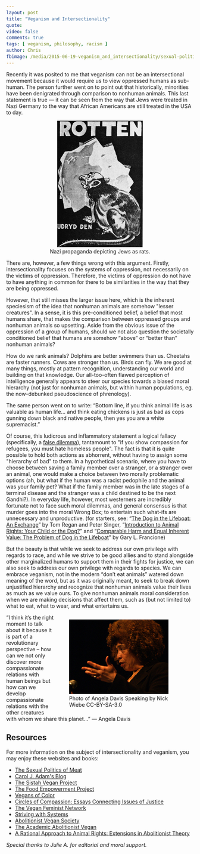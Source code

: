 ```yaml
---
layout: post
title: "Veganism and Intersectionality"
quote: 
video: false
comments: true
tags: [ veganism, philosophy, racism ]
author: Chris
fbimage: /media/2015-06-19-veganism_and_intersectionality/sexual-politics-of-meat.jpg
---
```


Recently it was posited to me that veganism can not be an intersectional movement because it would require us to view oppressed humans as sub-human. The person further went on to point out that historically, minorities have been denigrated through comparison to nonhuman animals. This last statement is true — it can be seen from the way that Jews were treated in Nazi Germany to the way that African Americans are still treated in the USA to day. 

<div style="text-align: center;"><figure><img src="/media/2015-06-19-veganism_and_intersectionality/jew-rat-propaganda.jpg"><figcaption>Nazi propaganda depicting Jews as rats.</figcaption></figure></div>

There are, however, a few things wrong with this argument. Firstly, intersectionality focuses on the systems of oppression, not necessarily on the victims of oppression. Therefore, the victims of oppression do not have to have anything in common for there to be similarities in the way that they are being oppressed.

However, that still misses the larger issue here, which is the inherent speciesism of the idea that nonhuman animals are somehow "lesser creatures". In a sense, it is this pre-conditioned belief, a belief that most humans share, that makes the comparison between oppressed groups and nonhuman animals so upsetting. Aside from the obvious issue of the oppression of a group of humans, should we not also question the societally conditioned belief that humans are somehow “above” or “better than” nonhuman animals?

How do we rank animals? Dolphins are better swimmers than us. Cheetahs are faster runners. Cows are stronger than us. Birds can fly. We are good at many things, mostly at pattern recognition, understanding our world and building on that knowledge. Our all-too-often flawed perception of intelligence generally appears to steer our species towards a biased moral hierarchy (not just for nonhuman animals, but within human populations, eg. the now-debunked pseudoscience of phrenology). 

The same person went on to write: “Bottom line, if you think animal life is as valuable as human life… and think eating chickens is just as bad as cops gunning down black and native people, then yes you are a white supremacist.”

Of course, this ludicrous and inflammatory statement a logical fallacy (specifically, a [false dilemma](http://www.logicallyfallacious.com/index.php/logical-fallacies/94-false-dilemma)), tantamount to "if you show compassion for refugees, you must hate homeless people". The fact is that it is quite possible to hold both actions as abhorrent, without having to assign some "hierarchy of bad" to them. In a hypothetical scenario, where you have to choose between saving a family member over a stranger, or a stranger over an animal, one would make a choice between two morally problematic options (ah, but what if the human was a racist pedophile and the animal was your family pet? What if the family member was in the late stages of a terminal disease and the stranger was a child destined to be the next Gandhi?).  In everyday life, however, most westerners are incredibly fortunate not to face such moral dilemmas, and general consensus is that murder goes into the moral Wrong Box; to entertain such what-ifs are unnecessary and unproductive.  (for starters, see: “[The Dog in the Lifeboat: An Exchange](http://www.nybooks.com/articles/archives/1985/apr/25/the-dog-in-the-lifeboat-an-exchange/)” by Tom Regan and Peter Singer, “[Introduction to Animal Rights: Your Child or the Dog?](http://www.amazon.ca/Introduction-Animal-Rights-Your-Child/dp/1566396921)” and “[Comparable Harm and Equal Inherent Value: The Problem of Dog in the Lifeboat](http://digitalcommons.calpoly.edu/cgi/viewcontent.cgi?article=1071&context=bts)” by Gary L. Francione)

But the beauty is that while we seek to address our own privilege with regards to race, and while we strive to be good allies and to stand alongside other marginalized humans to support them in their fights for justice, we can also seek to address our own privilege with regards to species. We can embrace veganism, not in the modern “don’t eat animals” watered down meaning of the word, but as it was originally meant, to seek to break down unjustified hierarchy and recognize that nonhuman animals value their lives as much as we value ours. To give nonhuman animals moral consideration when we are making decisions that affect them, such as (but not limited to) what to eat, what to wear, and what entertains us.

<div style="float: right; width: 375px;">
  <figure><img src="/media/2015-06-19-veganism_and_intersectionality/Angela-Davis-Mar-28-2006.jpg"><figcaption>Photo of Angela Davis Speaking by Nick Wiebe CC-BY-SA-3.0</figcaption></figure>
</div>
“I think it’s the right moment to talk about it because it is part of a revolutionary perspective – how can we not only discover more compassionate relations with human beings but how can we develop compassionate relations with the other creatures with whom we share this planet...” — Angela Davis

## Resources
For more information on the subject of intersectionality and veganism, you may enjoy these websites and books:

  * [The Sexual Politics of Meat](http://www.caroljadams.com/spom.html)
  * [Carol J. Adam's Blog](http://caroljadams.blogspot.com/)
  * [The Sistah Vegan Project](http://sistahvegan.com/)
  * [The Food Empowerment Project](http://www.foodispower.org/)
  * [Vegans of Color](https://vegansofcolor.wordpress.com/)
  * [Circles of Compassion: Essays Connecting Issues of Justice](http://veganpublishers.com/multimedia-archive/injustice-anywhere-essays-connecting-human-animal-and-environmental-well-being/)
  * [The Vegan Feminist Network](http://veganfeministnetwork.com/)
  * [Striving with Systems](http://strivingwithsystems.com/)
  * [Abolitionist Vegan Society](http://www.abolitionistvegansociety.org/)
  * [The Academic Abolitionist Vegan](http://academicabolitionistvegan.blogspot.ca/search/label/Intersections)
  * [A Rational Approach to Animal Rights: Extensions in Abolitionist Theory](http://www.palgrave.com/page/detail/a-rational-approach-to-animal-rights-corey-wrenn/?sf1=barcode&st1=9781137434647)

_Special thanks to Julie A. for editorial and moral support._
